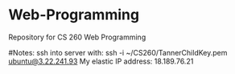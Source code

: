 # Web-Programming

Repository for CS 260 Web Programming


#Notes:
ssh into server with: ssh -i ~/CS260/TannerChildKey.pem ubuntu@3.22.241.93
My elastic IP address: 18.189.76.21
